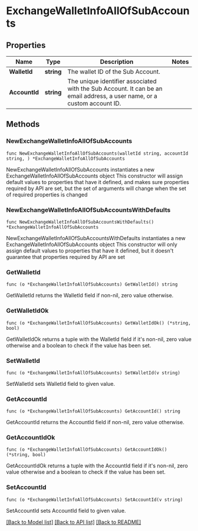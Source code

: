# ExchangeWalletInfoAllOfSubAccounts

## Properties

Name | Type | Description | Notes
------------ | ------------- | ------------- | -------------
**WalletId** | **string** | The wallet ID of the Sub Account. | 
**AccountId** | **string** | The unique identifier associated with the Sub Account. It can be an email address, a user name, or a custom account ID. | 

## Methods

### NewExchangeWalletInfoAllOfSubAccounts

`func NewExchangeWalletInfoAllOfSubAccounts(walletId string, accountId string, ) *ExchangeWalletInfoAllOfSubAccounts`

NewExchangeWalletInfoAllOfSubAccounts instantiates a new ExchangeWalletInfoAllOfSubAccounts object
This constructor will assign default values to properties that have it defined,
and makes sure properties required by API are set, but the set of arguments
will change when the set of required properties is changed

### NewExchangeWalletInfoAllOfSubAccountsWithDefaults

`func NewExchangeWalletInfoAllOfSubAccountsWithDefaults() *ExchangeWalletInfoAllOfSubAccounts`

NewExchangeWalletInfoAllOfSubAccountsWithDefaults instantiates a new ExchangeWalletInfoAllOfSubAccounts object
This constructor will only assign default values to properties that have it defined,
but it doesn't guarantee that properties required by API are set

### GetWalletId

`func (o *ExchangeWalletInfoAllOfSubAccounts) GetWalletId() string`

GetWalletId returns the WalletId field if non-nil, zero value otherwise.

### GetWalletIdOk

`func (o *ExchangeWalletInfoAllOfSubAccounts) GetWalletIdOk() (*string, bool)`

GetWalletIdOk returns a tuple with the WalletId field if it's non-nil, zero value otherwise
and a boolean to check if the value has been set.

### SetWalletId

`func (o *ExchangeWalletInfoAllOfSubAccounts) SetWalletId(v string)`

SetWalletId sets WalletId field to given value.


### GetAccountId

`func (o *ExchangeWalletInfoAllOfSubAccounts) GetAccountId() string`

GetAccountId returns the AccountId field if non-nil, zero value otherwise.

### GetAccountIdOk

`func (o *ExchangeWalletInfoAllOfSubAccounts) GetAccountIdOk() (*string, bool)`

GetAccountIdOk returns a tuple with the AccountId field if it's non-nil, zero value otherwise
and a boolean to check if the value has been set.

### SetAccountId

`func (o *ExchangeWalletInfoAllOfSubAccounts) SetAccountId(v string)`

SetAccountId sets AccountId field to given value.



[[Back to Model list]](../README.md#documentation-for-models) [[Back to API list]](../README.md#documentation-for-api-endpoints) [[Back to README]](../README.md)


